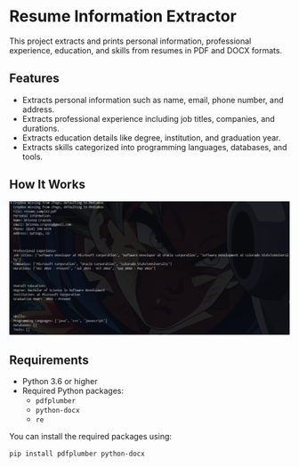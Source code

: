 # Resume Information Extractor

This project extracts and prints personal information, professional experience, education, and skills from resumes in PDF and DOCX formats.

## Features

- Extracts personal information such as name, email, phone number, and address.
- Extracts professional experience including job titles, companies, and durations.
- Extracts education details like degree, institution, and graduation year.
- Extracts skills categorized into programming languages, databases, and tools.

## How It Works

![Screenshot](screenshot.png)

## Requirements

- Python 3.6 or higher
- Required Python packages:
  - `pdfplumber`
  - `python-docx`
  - `re`

You can install the required packages using:

```bash
pip install pdfplumber python-docx

```
